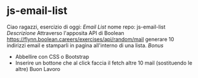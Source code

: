 # js-email-list
Ciao ragazzi,
esercizio di oggi: *Email List*
nome repo: js-email-list
*Descrizione*
Attraverso l'apposita API di Boolean
https://flynn.boolean.careers/exercises/api/random/mail
generare 10 indirizzi email e stamparli in pagina all'interno di una lista.
*Bonus*
- Abbellire con CSS o Bootstrap
- Inserire un bottone che al click faccia il fetch altre 10 mail (sostituendo le altre)
Buon Lavoro
